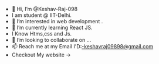 - 👋 Hi, I’m @Keshav-Raj-098
- I am student @ IIT-Delhi.
- 👀 I’m interested in web development .
- 🌱 I’m currently learning React JS.
- I Know Htms,css and Js.
- 💞️ I’m looking to collaborate on ...
- 📫 Reach me at my Email I'D:-keshavraj09898@gmail.com
- Checkout My website ->
  
<!---
Keshav-Raj-098/Keshav-Raj-098 is a ✨ special ✨ repository because its `README.md` (this file) appears on your GitHub profile.
You can click the Preview link to take a look at your changes.
--->
